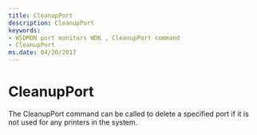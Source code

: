 ```yaml
---
title: CleanupPort
description: CleanupPort
keywords:
- WSDMON port monitors WDK , CleanupPort command
- CleanupPort
ms.date: 04/20/2017
---
```


# CleanupPort


The CleanupPort command can be called to delete a specified port if it is not used for any printers in the system.

 

 




